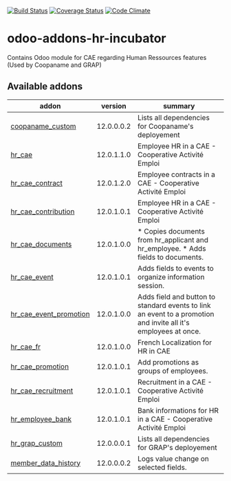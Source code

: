 [![Build Status](https://travis-ci.org/odoo-cae/odoo-addons-hr-incubator.svg?branch=12.0)](https://travis-ci.org/odoo-cae/odoo-addons-hr-incubator?branch=12.0)
[![Coverage Status](https://coveralls.io/repos/github/odoo-cae/odoo-addons-hr-incubator/badge.svg?branch=12.0)](https://coveralls.io/github/odoo-cae/odoo-addons-hr-incubator?branch=12.0)
[![Code Climate](https://codeclimate.com/github/odoo-cae/odoo-addons-hr-incubator/badges/gpa.svg)](https://codeclimate.com/github/odoo-cae/odoo-addons-hr-incubator)



# odoo-addons-hr-incubator

Contains Odoo module for CAE regarding Human Ressources features (Used by Coopaname and GRAP)

[//]: # (addons)

Available addons
----------------
addon | version | summary
--- | --- | ---
[coopaname_custom](coopaname_custom/) | 12.0.0.0.2 | Lists all dependencies for Coopaname's deployement
[hr_cae](hr_cae/) | 12.0.1.1.0 | Employee HR in a CAE - Cooperative Activité Emploi
[hr_cae_contract](hr_cae_contract/) | 12.0.1.2.0 | Employee contracts in a CAE - Cooperative Activité Emploi
[hr_cae_contribution](hr_cae_contribution/) | 12.0.1.0.1 | Employee HR in a CAE - Cooperative Activité Emploi
[hr_cae_documents](hr_cae_documents/) | 12.0.1.0.0 | * Copies documents from hr_applicant and hr_employee. * Adds fields to documents.
[hr_cae_event](hr_cae_event/) | 12.0.1.0.1 | Adds fields to events to organize information session.
[hr_cae_event_promotion](hr_cae_event_promotion/) | 12.0.1.0.0 | Adds field and button to standard events to link an event to a promotion and invite all it's employees at once.
[hr_cae_fr](hr_cae_fr/) | 12.0.1.0.0 | French Localization for HR in CAE
[hr_cae_promotion](hr_cae_promotion/) | 12.0.1.0.1 | Add promotions as groups of employees.
[hr_cae_recruitment](hr_cae_recruitment/) | 12.0.1.0.1 | Recruitment in a CAE - Cooperative Activité Emploi
[hr_employee_bank](hr_employee_bank/) | 12.0.1.0.1 | Bank informations for HR in a CAE - Cooperative Activité Emploi
[hr_grap_custom](hr_grap_custom/) | 12.0.0.0.1 | Lists all dependencies for GRAP's deployement
[member_data_history](member_data_history/) | 12.0.0.0.2 | Logs value change on selected fields.

[//]: # (end addons)
